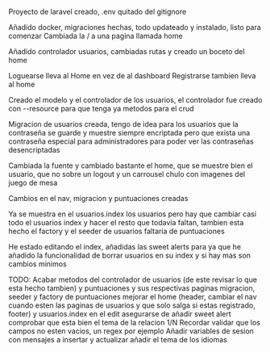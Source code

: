 Proyecto de laravel creado, .env quitado del gitignore

Añadido docker, migraciones hechas, todo updateado y instalado, listo para comenzar
Cambiada la / a una pagina llamada home

Añadido controlador usuarios, cambiadas rutas y creado un boceto del home

Loguearse lleva al Home en vez de al dashboard
Registrarse tambien lleva al home

Creado el modelo y el controlador de los usuarios, el controlador fue creado con --resource para que tenga ya metodos para el crud

Migracion de usuarios creada, tengo de idea para los usuarios que la contraseña se guarde y muestre siempre encriptada pero que exista una contraseña especial para administradores para poder ver las contraseñas desencriptadas

Cambiada la fuente y cambiado bastante el home, que se muestre bien el usuario, que no sobre un logout y un carrousel chulo con imagenes del juego de mesa 

Cambios en el nav, migracion y puntuaciones creadas

Ya se muestra en el usuarios.index los usuarios pero hay que cambiar casi todo el usuarios index y hacer el resto que todavia faltan, tambien esta hecho el factory y el seeder de usuarios faltaria de puntuaciones

He estado editando el index, añadidas las sweet alerts para ya que he añadido la funcionalidad de borrar usuarios en su index y si hay mas son cambios minimos

TODO:
Acabar metodos del controlador de usuarios (de este revisar lo que esta hecho tambien) y puntuaciones y sus respectivas paginas
migracion, seeder y factory de puntuaciones
mejorar el home (header, cambiar el nav cuando esten las paginas de usuarios y que solo salga si estas registrado, footer) y usuarios.index
en el edit asegurarse de añadir sweet alert
comprobar que esta bien el tema de la relacion 1/N
Recordar validar que los campos no esten vacios, un regex por ejemplo
Añadir variables de sesion con mensajes a insertar y actualizar
añadir el tema de los idiomas